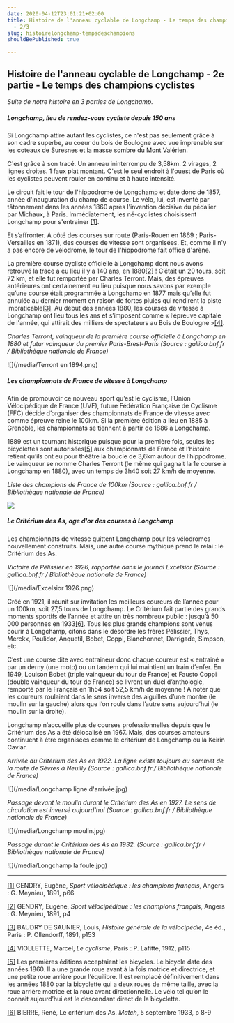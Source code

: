```yaml
---
date: 2020-04-12T23:01:21+02:00
title: Histoire de l'anneau cyclable de Longchamp - Le temps des champions cyclistes
  - 2/3
slug: histoirelongchamp-tempsdeschampions
shouldBePublished: true

---
```

## Histoire de l'anneau cyclable de Longchamp - 2e partie - Le temps des champions cyclistes

_Suite de notre_ _histoire en 3 parties de Longchamp._ 

##### Longchamp, lieu de rendez-vous cycliste depuis 150 ans

Si Longchamp attire autant les cyclistes, ce n'est pas seulement grâce à son cadre superbe, au coeur du bois de Boulogne avec vue imprenable sur les coteaux de Suresnes et la masse sombre du Mont Valérien.

C'est grâce à son tracé. Un anneau ininterrompu de 3,58km. 2 virages, 2 lignes droites. 1 faux plat montant. C'est le seul endroit à l'ouest de Paris où les cyclistes peuvent rouler en continu et à haute intensité.

Le circuit fait le tour de l'hippodrome de Longchamp et date donc de 1857, année d'inauguration du champ de course. Le vélo, lui, est inventé par tâtonnement dans les années 1860 après l'invention décisive du pédalier par Michaux, à Paris. Immédiatement, les né-cyclistes choisissent Longchamp pour s'entrainer [\[1\]](#_ftn1).

Et s’affronter. A côté des courses sur route (Paris-Rouen en 1869 ; Paris-Versailles en 1871), des courses de vitesse sont organisées. Et, comme il n’y a pas encore de vélodrome, le tour de l'hippodrome fait office d'arène.

La première course cycliste officielle à Longchamp dont nous avons retrouvé la trace a eu lieu il y a 140 ans, en 1880[\[2\]](#_ftn2) ! C’était un 20 tours, soit 72 km, et elle fut remportée par Charles Terront. Mais, des épreuves antérieures ont certainement eu lieu puisque nous savons par exemple qu’une course était programmée à Longchamp en 1877 mais qu’elle fut annulée au dernier moment en raison de fortes pluies qui rendirent la piste impraticable[\[3\]](#_ftn3). Au début des années 1880, les courses de vitesse à Longchamp ont lieu tous les ans et s’imposent comme « l’épreuve capitale de l'année, qui attirait des milliers de spectateurs au Bois de Boulogne »[\[4\]](#_ftn4).

_Charles Terront, vainqueur de la première course officielle à Longchamp en 1880 et futur vainqueur du premier Paris-Brest-Paris (Source : gallica.bnf.fr / Bibliothèque nationale de France)_

![](/media/Terront en 1894.png)

##### Les championnats de France de vitesse à Longchamp

Afin de promouvoir ce nouveau sport qu’est le cyclisme, l’Union Vélocipédique de France (UVF), future Fédération Française de Cyclisme (FFC) décide d’organiser des championnats de France de vitesse avec comme épreuve reine le 100km. Si la première édition a lieu en 1885 à Grenoble, les championnats se tiennent à partir de 1886 à Longchamp.

1889 est un tournant historique puisque pour la première fois, seules les bicyclettes sont autorisées[\[5\]](#_ftn5) aux championnats de France et l’histoire retient qu’ils ont eu pour théâtre la boucle de 3,6km autour de l’hippodrome. Le vainqueur se nomme Charles Terront (le même qui gagnait la 1e course à Longchamp en 1880), avec un temps de 3h40 soit 27 km/h de moyenne.

_Liste des champions de France de 100km (Source : gallica.bnf.fr / Bibliothèque nationale de France)_

_![](/media/Temps-2.png)_

##### Le Critérium des As, age d'or des courses à Longchamp

Les championnats de vitesse quittent Longchamp pour les vélodromes nouvellement construits. Mais, une autre course mythique prend le relai : le Critérium des As.

_Victoire de Pélissier en 1926, rapportée dans le journal Excelsior (Source : gallica.bnf.fr / Bibliothèque nationale de France)_

![](/media/Excelsior 1926.png)

Créé en 1921, il réunit sur invitation les meilleurs coureurs de l’année pour un 100km, soit 27,5 tours de Longchamp. Le Critérium fait partie des grands moments sportifs de l’année et attire un très nombreux public : jusqu’à 50 000 personnes en 1933[\[6\]](#_ftn6). Tous les plus grands champions sont venus courir à Longchamp, citons dans le désordre les frères Pélissier, Thys, Merckx, Poulidor, Anquetil, Bobet, Coppi, Blanchonnet, Darrigade, Simpson, etc.

C’est une course dite avec entraineur donc chaque coureur est « entrainé » par un derny (une moto) ou un tandem qui lui maintient un train d’enfer. En 1949, Louison Bobet (triple vainqueur du tour de France) et Fausto Coppi (double vainqueur du tour de France) se livrent un duel d’anthologie, remporté par le Français en 1h54 soit 52,5 km/h de moyenne ! A noter que les coureurs roulaient dans le sens inverse des aiguilles d’une montre (le moulin sur la gauche) alors que l’on roule dans l’autre sens aujourd’hui (le moulin sur la droite).

Longchamp n’accueille plus de courses professionnelles depuis que le Critérium des As a été délocalisé en 1967. Mais, des courses amateurs continuent à être organisées comme le critérium de Longchamp ou la Keirin Caviar.

_Arrivée du Critérium des As en 1922. La ligne existe toujours au sommet de la route de Sèvres à Neuilly (Source : gallica.bnf.fr / Bibliothèque nationale de France)_

![](/media/Longchamp ligne d'arrivée.jpg)

_Passage devant le moulin durant le Critérium des As en 1927. Le sens de circulation est inversé aujourd'hui (Source : gallica.bnf.fr / Bibliothèque nationale de France)_

![](/media/Longchamp moulin.jpg)

_Passage durant le Critérium des As en 1932. (Source : gallica.bnf.fr / Bibliothèque nationale de France)_

![](/media/Longchamp la foule.jpg)

***

[\[1\]](#_ftnref1) GENDRY, Eugène, _Sport vélocipédique : les champions français_, Angers : G. Meynieu, 1891, p66

[\[2\]](#_ftnref2) GENDRY, Eugène, _Sport vélocipédique : les champions français_, Angers : G. Meynieu, 1891, p4

[\[3\]](#_ftnref3) BAUDRY DE SAUNIER, Louis, _Histoire générale de la vélocipédie_, 4e éd., Paris : P. Ollendorff, 1891, p153

[\[4\]](#_ftnref4) VIOLLETTE, Marcel, _Le cyclisme_, Paris : P. Lafitte, 1912, p115

[\[5\]](#_ftnref5) Les premières éditions acceptaient les bicycles. Le bicycle date des années 1860. Il a une grande roue avant à la fois motrice et directrice, et une petite roue arrière pour l’équilibre. Il est remplacé définitivement dans les années 1880 par la bicyclette qui a deux roues de même taille, avec la roue arrière motrice et la roue avant directionnelle. Le vélo tel qu’on le connait aujourd’hui est le descendant direct de la bicyclette.

[\[6\]](#_ftnref6) BIERRE, René, Le critérium des As. _Match_, 5 septembre 1933, p 8-9